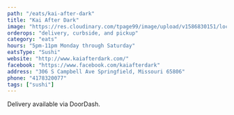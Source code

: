 ```yaml
---
path: "/eats/kai-after-dark"
title: "Kai After Dark"
image: "https://res.cloudinary.com/tpage99/image/upload/v1586830151/local417eats/local417eatslogo.png"
orderops: "delivery, curbside, and pickup"
category: "eats"
hours: "5pm-11pm Monday through Saturday"
eatsType: "Sushi"
website: "http://www.kaiafterdark.com/"
facebook: "https://www.facebook.com/kaiafterdark"
address: "306 S Campbell Ave Springfield, Missouri 65806"
phone: "4178320077"
tags: ["sushi"]
---
```


Delivery available via DoorDash.
